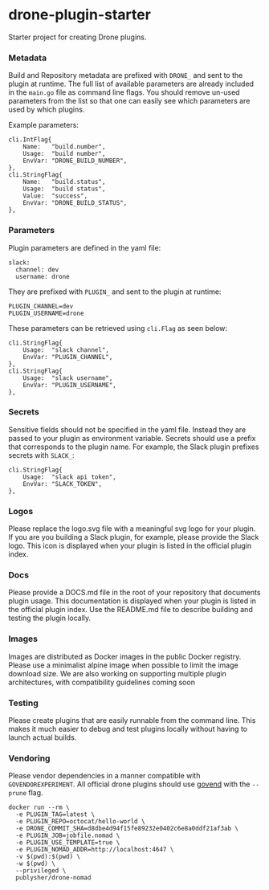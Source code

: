 # drone-plugin-starter

Starter project for creating Drone plugins.

### Metadata

Build and Repository metadata are prefixed with `DRONE_` and sent to the plugin at runtime. The full list of available parameters are already included in the `main.go` file as command line flags. You should remove un-used parameters from the list so that one can easily see which parameters are used by which plugins.

Example parameters:

```
cli.IntFlag{
    Name:   "build.number",
    Usage:  "build number",
    EnvVar: "DRONE_BUILD_NUMBER",
},
cli.StringFlag{
    Name:   "build.status",
    Usage:  "build status",
    Value:  "success",
    EnvVar: "DRONE_BUILD_STATUS",
},
```

### Parameters

Plugin parameters are defined in the yaml file:

```
slack:
  channel: dev
  username: drone
```

They are prefixed with `PLUGIN_` and sent to the plugin at runtime:

```
PLUGIN_CHANNEL=dev
PLUGIN_USERNAME=drone
```

These parameters can be retrieved using `cli.Flag` as seen below:

```
cli.StringFlag{
    Usage:  "slack channel",
    EnvVar: "PLUGIN_CHANNEL",
},
cli.StringFlag{
    Usage:  "slack username",
    EnvVar: "PLUGIN_USERNAME",
},
```

### Secrets

Sensitive fields should not be specified in the yaml file. Instead they are passed to your plugin as environment variable. Secrets should use a prefix that corresponds to the plugin name. For example, the Slack plugin prefixes secrets with `SLACK_`:

```
cli.StringFlag{
    Usage:  "slack api token",
    EnvVar: "SLACK_TOKEN",
},
```

### Logos

Please replace the logo.svg file with a meaningful svg logo for your plugin. If you are you building a Slack plugin, for example, please provide the Slack logo. This icon is displayed when your plugin is listed in the official plugin index.

### Docs

Please provide a DOCS.md file in the root of your repository that documents plugin usage. This documentation is displayed when your plugin is listed in the official plugin index. Use the README.md file to describe building and testing the plugin locally.

### Images

Images are distributed as Docker images in the public Docker registry. Please use a minimalist alpine image when possible to limit the image download size. We are also working on supporting multiple plugin architectures, with compatibility guidelines coming soon

### Testing

Please create plugins that are easily runnable from the command line. This makes it much easier to debug and test plugins locally without having to launch actual builds.

### Vendoring

Please vendor dependencies in a manner compatible with `GOVENDOREXPERIMENT`. All official drone plugins should use [govend](https://github.com/govend/govend) with the `--prune` flag.


    docker run --rm \
      -e PLUGIN_TAG=latest \
      -e PLUGIN_REPO=octocat/hello-world \
      -e DRONE_COMMIT_SHA=d8dbe4d94f15fe89232e0402c6e8a0ddf21af3ab \
      -e PLUGIN_JOB=jobfile.nomad \
      -e PLUGIN_USE_TEMPLATE=true \
      -e PLUGIN_NOMAD_ADDR=http://localhost:4647 \
      -v $(pwd):$(pwd) \
      -w $(pwd) \
      --privileged \
      publysher/drone-nomad
